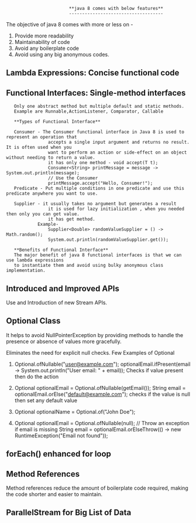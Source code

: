                             **java 8 comes with below features**
                            ------------------------------------
The objective of java 8 comes with more or less on -
1. Provide more readability
2. Maintainability of code
3. Avoid any boilerplate code
4. Avoid using any big anonymous codes.


**Lambda Expressions: Concise functional code**
-----------------------------------------------

**Functional Interfaces: Single-method interfaces**
---------------------------------------------------

       Only one abstract method but multiple default and static methods.
       Example are Runnable,ActionListener, Comparator, Callable

       **Types of Functional Interface**

       Consumer - The Consumer functional interface in Java 8 is used to represent an operation that 
                    accepts a single input argument and returns no result. It is often used when you 
                    want to perform an action or side-effect on an object without needing to return a value.
                    it has only one method - void accept(T t);
                    Consumer<String> printMessage = message -> System.out.println(message);
                    // Use the Consumer
                    printMessage.accept("Hello, Consumer!");
       Predicate - Put multiple conditions in one predicate and use this predicate anywhere you want to use.

       Supplier - it usually takes no argument but generates a result
                    it is used for lazy initialization , when you needed then only you can get value.
                    it has get method.
                Example-
                    Supplier<Double> randomValueSupplier = () -> Math.random();
                    System.out.println(randomValueSupplier.get()); 

       **Benefits of Functional Interface**
       The major benefit of java 8 functional interfaces is that we can use lambda expressions 
       to instantiate them and avoid using bulky anonymous class implementation.


**Introduced and Improved APIs**
--------------------------------
Use and Introduction of new Stream APIs.


**Optional Class**
------------------

It helps to avoid NullPointerException by providing methods to handle the presence or absence of 
values more gracefully.

Eliminates the need for explicit null checks.
Few Examples of Optional

1. Optional.ofNullable("user@example.com");
   optionalEmail.ifPresent(email -> System.out.println("User email: " + email));
    Checks if value present then do the action

2.  Optional<String> optionalEmail = Optional.ofNullable(getEmail());
    String email = optionalEmail.orElse("default@example.com");
    checks if the value is null then set any default value

3. Optional<String> optionalName = Optional.of("John Doe");

4. Optional<String> optionalEmail = Optional.ofNullable(null);
   // Throw an exception if email is missing
   String email = optionalEmail.orElseThrow(() -> new RuntimeException("Email not found"));

**forEach() enhanced for loop**
-------------------------------


**Method References**
----------------------
Method references reduce the amount of boilerplate code required, making the code shorter and easier 
to maintain.


**ParallelStream for Big List of Data**
---------------------------------------





